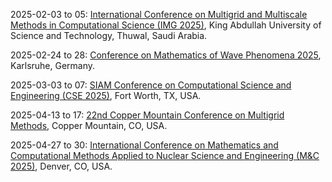2025-02-03 to 05: [International Conference on Multigrid and Multiscale Methods in Computational Science (IMG 2025)](https://kaust.edu.sa/html/img25/), King Abdullah University of Science and Technology, Thuwal, Saudi Arabia.

2025-02-24 to 28: [Conference on Mathematics of Wave Phenomena 2025](https://conference25.waves.kit.edu), Karlsruhe, Germany.

2025-03-03 to 07: [SIAM Conference on Computational Science and Engineering (CSE 2025)](https://siam.org/conferences-events/siam-conferences/cse25/), Fort Worth, TX, USA.

2025-04-13 to 17: [22nd Copper Mountain Conference on Multigrid Methods](https://grandmaster.colorado.edu/copper/2025/), Copper Mountain, CO, USA.

2025-04-27 to 30: [International Conference on Mathematics and Computational Methods Applied to Nuclear Science and Engineering (M&C 2025)](https://ans.org/meetings/mc2025/), Denver, CO, USA.

